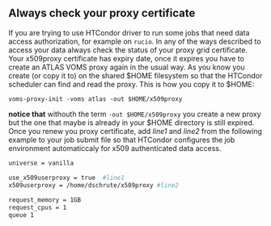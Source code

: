 ## Always check your proxy certificate

If you are trying to use HTCondor driver to run some jobs that need data access authorization, for example on `rucio`. In any of the ways described to access your data always check the status of your proxy grid certificate.
Your x509proxy certificate has expiry date, once it expires you have to create an ATLAS VOMS proxy again in the usual way. As you know you create (or copy it to) on the shared $HOME filesystem so that the HTCondor scheduler can find and read the proxy. This is how you copy it to $HOME:

```
voms-proxy-init -voms atlas -out $HOME/x509proxy 
```	
**notice that** withouth the term `-out $HOME/x509proxy` you create a new proxy but the one that maybe is already in your $HOME directory is still expired.
Once you renew you proxy certificate, add *line1* and *line2* from the following example to your job submit file so that HTCondor configures the job environment automaticcaly for x509 authenticated data access.

```bash
universe = vanilla

use_x509userproxy = true  #line1
x509userproxy = /home/dschrute/x509proxy #line2
	
request_memory = 1GB
request_cpus = 1
queue 1
```
